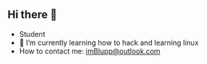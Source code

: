 ## Hi there 👋

- Student
- 🌱 I’m currently learning how to hack and learning linux
- How to contact me: imBlupp@outlook.com



